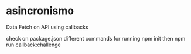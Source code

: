 # asincronismo
Data Fetch on API using callbacks

check on package.json different commands for running
npm init
then 
npm run callback:challenge
